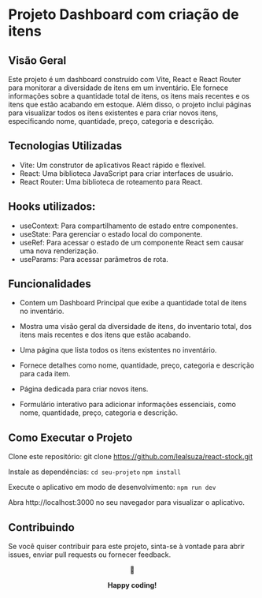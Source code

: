 # Projeto Dashboard com criação de itens

## Visão Geral

Este projeto é um dashboard construído com Vite, React e React Router para monitorar a diversidade de itens em um inventário. Ele fornece informações sobre a quantidade total de itens, os itens mais recentes e os itens que estão acabando em estoque. Além disso, o projeto inclui páginas para visualizar todos os itens existentes e para criar novos itens, especificando nome, quantidade, preço, categoria e descrição.

## Tecnologias Utilizadas

- Vite: Um construtor de aplicativos React rápido e flexível.
- React: Uma biblioteca JavaScript para criar interfaces de usuário.
- React Router: Uma biblioteca de roteamento para React.

## Hooks utilizados:
- useContext: Para compartilhamento de estado entre componentes.
- useState: Para gerenciar o estado local do componente.
- useRef: Para acessar o estado de um componente React sem causar uma nova renderização.
- useParams: Para acessar parâmetros de rota.

## Funcionalidades

- Contem um Dashboard Principal que exibe a quantidade total de itens no inventário.
- Mostra uma visão geral da diversidade de itens, do inventario total, dos itens mais recentes e dos itens que estão acabando.

- Uma página que lista todos os itens existentes no inventário.
- Fornece detalhes como nome, quantidade, preço, categoria e descrição para cada item.

- Página dedicada para criar novos itens.
- Formulário interativo para adicionar informações essenciais, como nome, quantidade, preço, categoria e descrição.

## Como Executar o Projeto

Clone este repositório:
git clone https://github.com/lealsuza/react-stock.git

Instale as dependências:
``` cd seu-projeto ```
``` npm install ```

Execute o aplicativo em modo de desenvolvimento:
``` npm run dev ```

Abra http://localhost:3000 no seu navegador para visualizar o aplicativo.

## Contribuindo

Se você quiser contribuir para este projeto, sinta-se à vontade para abrir issues, enviar pull requests ou fornecer feedback.

<div align="center">
  <p>🤟</p>
  <p><b>Happy coding!</b></p>
</div>
